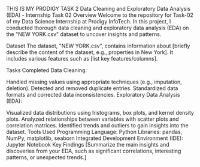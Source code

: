 THIS IS MY PRODIGY TASK 2
Data Cleaning and Exploratory Data Analysis (EDA) - Internship Task 02
Overview
Welcome to the repository for Task-02 of my Data Science Internship at Prodigy InfoTech. In this project, I conducted thorough data cleaning and exploratory data analysis (EDA) on the "NEW YORK.csv" dataset to uncover insights and patterns.

Dataset
The dataset, "NEW YORK.csv", contains information about [briefly describe the content of the dataset, e.g., properties in New York]. It includes various features such as [list key features/columns].

Tasks Completed
Data Cleaning:

Handled missing values using appropriate techniques (e.g., imputation, deletion).
Detected and removed duplicate entries.
Standardized data formats and corrected data inconsistencies.
Exploratory Data Analysis (EDA):

Visualized data distributions using histograms, box plots, and kernel density plots.
Analyzed relationships between variables with scatter plots and correlation matrices.
Identified trends and outliers to gain insights into the dataset.
Tools Used
Programming Language: Python
Libraries: pandas, NumPy, matplotlib, seaborn
Integrated Development Environment (IDE): Jupyter Notebook
Key Findings
[Summarize the main insights and discoveries from your EDA, such as significant correlations, interesting patterns, or unexpected trends.]
